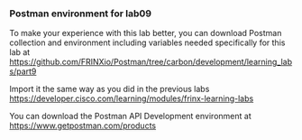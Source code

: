 ### Postman environment for lab09

To make your experience with this lab better, you can download Postman collection and environment including variables needed specifically for this lab at  <https://github.com/FRINXio/Postman/tree/carbon/development/learning_labs/part9>

Import it the same way as you did in the previous labs <https://developer.cisco.com/learning/modules/frinx-learning-labs>

You can download the Postman API Development environment at <https://www.getpostman.com/products>